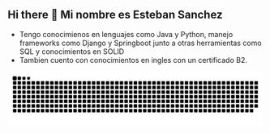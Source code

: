 ## Hi there 👋 Mi nombre es Esteban Sanchez

- Tengo conocimienos en lenguajes como Java y Python, manejo frameworks como Django y Springboot junto a otras herramientas como SQL y conocimientos en SOLID
- Tambien cuento con conocimientos en ingles con un certificado B2.

![snake gif](https://github.com/EddSanchezz/EddSanchezz/blob/output/github-snake-dark.svg)

